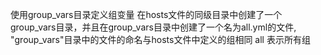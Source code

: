 <!--
 * @Author: wjn
 * @Date: 2020-09-14 02:30:41
 * @LastEditors: wjn
 * @LastEditTime: 2020-09-14 02:35:50
-->
使用group_vars目录定义组变量
在hosts文件的同级目录中创建了一个group_vars目录，并且在group_vars目录中创建了一个名为all.yml的文件,
"group_vars"目录中的文件的命名与hosts文件中定义的组相同
all 表示所有组

